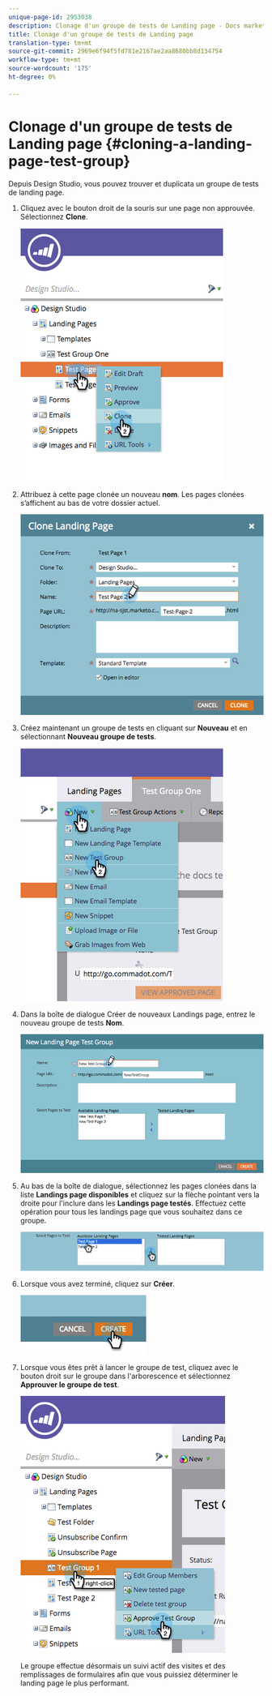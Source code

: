 ```yaml
---
unique-page-id: 2953038
description: Clonage d'un groupe de tests de Landing page - Docs marketing - Documentation du produit
title: Clonage d'un groupe de tests de Landing page
translation-type: tm+mt
source-git-commit: 2969e6f94f5fd781e2167ae2aa8680bb8d134754
workflow-type: tm+mt
source-wordcount: '175'
ht-degree: 0%

---
```



# Clonage d&#39;un groupe de tests de Landing page {#cloning-a-landing-page-test-group}

Depuis Design Studio, vous pouvez trouver et duplicata un groupe de tests de landing page.

1. Cliquez avec le bouton droit de la souris sur une page non approuvée. Sélectionnez **Clone**.

   ![](assets/image2015-4-27-15-3a11-3a24.png)

1. Attribuez à cette page clonée un nouveau **nom**. Les pages clonées s’affichent au bas de votre dossier actuel.

   ![](assets/image2015-4-27-16-3a10-3a10.png)

1. Créez maintenant un groupe de tests en cliquant sur **Nouveau** et en sélectionnant **Nouveau groupe de tests**.

   ![](assets/image2015-4-27-15-3a49-3a54.png)

1. Dans la boîte de dialogue Créer de nouveaux Landings page, entrez le nouveau groupe de tests **Nom**.

   ![](assets/image2015-4-27-15-3a58-3a13.png)

1. Au bas de la boîte de dialogue, sélectionnez les pages clonées dans la liste **Landings page disponibles** et cliquez sur la flèche pointant vers la droite pour l&#39;inclure dans les **Landings page testés**. Effectuez cette opération pour tous les landings page que vous souhaitez dans ce groupe.

   ![](assets/image2015-4-27-16-3a3-3a22.png)

1. Lorsque vous avez terminé, cliquez sur **Créer**.

   ![](assets/image2015-4-27-16-3a7-3a50.png)

1. Lorsque vous êtes prêt à lancer le groupe de test, cliquez avec le bouton droit sur le groupe dans l&#39;arborescence et sélectionnez **Approuver le groupe de test**.

   ![](assets/image2015-4-27-16-3a19-3a10.png)

   Le groupe effectue désormais un suivi actif des visites et des remplissages de formulaires afin que vous puissiez déterminer le landing page le plus performant.
